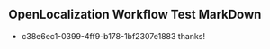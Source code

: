 ## OpenLocalization Workflow Test MarkDown
* c38e6ec1-0399-4ff9-b178-1bf2307e1883 thanks!

<!--HONumber=Aug16_HO4-->


